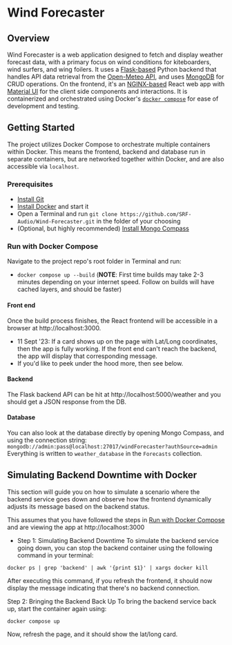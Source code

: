 # Wind Forecaster

## Overview
Wind Forecaster is a web application designed to fetch and display weather forecast data, with a primary focus on wind conditions for kiteboarders, wind surfers, and wing foilers. It uses a [Flask-based](https://github.com/pallets/flask) Python backend that handles API data retrieval from the [Open-Meteo API](https://open-meteo.com/), and uses [MongoDB](https://www.mongodb.com/) for CRUD operations. On the frontend, it's an [NGINX-based](https://www.nginx.com/) React web app with [Material UI](https://mui.com/material-ui/) for the client side components and interactions. It is containerized and orchestrated using Docker's [`docker compose`](https://docs.docker.com/compose/) for ease of development and testing.

## Getting Started
The project utilizes Docker Compose to orchestrate multiple containers within Docker. This means the frontend, backend and database run in separate containers, but are networked together within Docker, and are also accessible via `localhost`.

### Prerequisites
- [Install Git](https://git-scm.com/book/en/v2/Getting-Started-Installing-Git)
- [Install Docker](https://docs.docker.com/desktop/install/mac-install/) and start it
- Open a Terminal and run `git clone https://github.com/SRF-Audio/Wind-Forecaster.git` in the folder of your choosing
- (Optional, but highly recommended) [Install Mongo Compass](https://www.mongodb.com/products/tools/compass)

### Run with Docker Compose

Navigate to the project repo's root folder in Terminal and run:

- `docker compose up --build` 
(**NOTE**: First time builds may take 2-3 minutes depending on your internet speed. Follow on builds will have cached layers, and should be faster)

#### Front end

Once the build process finishes, the React frontend will be accessible in a browser at http://localhost:3000.

- 11 Sept '23: If a card shows up on the page with Lat/Long coordinates, then the app is fully working. If the front end can't reach the backend, the app will display that corresponding message.
- If you'd like to peek under the hood more, then see below.

#### Backend

The Flask backend API can be hit at http://localhost:5000/weather and you should get a JSON response from the DB.

#### Database

You can also look at the database directly by opening Mongo Compass, and using the connection string: `mongodb://admin:pass@localhost:27017/windForecaster?authSource=admin`
Everything is written to `weather_database` in the `Forecasts` collection.


## Simulating Backend Downtime with Docker

This section will guide you on how to simulate a scenario where the backend service goes down and observe how the frontend dynamically adjusts its message based on the backend status.

This assumes that you have followed the steps in [Run with Docker Compose](#run-with-docker-compose) and are viewing the app at http://localhost:3000

- Step 1: Simulating Backend Downtime
To simulate the backend service going down, you can stop the backend container using the following command in your terminal:

`docker ps | grep 'backend' | awk '{print $1}' | xargs docker kill`


After executing this command, if you refresh the frontend, it should now display the message indicating that there's no backend connection.

Step 2: Bringing the Backend Back Up
To bring the backend service back up, start the container again using:

`docker compose up`

Now, refresh the page, and it should show the lat/long card.